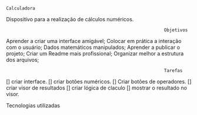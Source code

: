                                                                 Calculadora

Dispositivo para a realização de cálculos numéricos.

                                                                Objetivos
Aprender a criar uma interface amigável; Colocar em prática a interação com o usuário; Dados matemáticos manipulados; Aprender a publicar o projeto; Criar um Readme mais profissional; Organizar melhor a estrutura dos arquivos;

                                                                Tarefas
 [] criar interface. 
 [] criar botões numéricos. 
 [] Criar botões de operadores. 
 [] criar visor de resultados 
 [] criar lógica de claculo 
 [] mostrar o resultado no visor.

Tecnologias utilizadas


